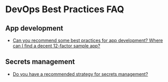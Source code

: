 # DevOps Best Practices FAQ

## App development

- [ Can you recommend some best practices for app development? Where can I find a decent 12-factor sample app?](https://github.com/tnn-tnn-tnn-tnn-tnn-gruntwork-io/knowledge-base/discussions/62)

## Secrets management

- [Do you have a recommended strategy for secrets management?](https://github.com/tnn-tnn-tnn-tnn-tnn-gruntwork-io/knowledge-base/discussions/62)


<!-- ##DOCS-SOURCER-START
{
  "sourcePlugin": "local-copier",
  "hash": "edc21b0a2f48bdf03447da1c1cb9ac21"
}
##DOCS-SOURCER-END -->
